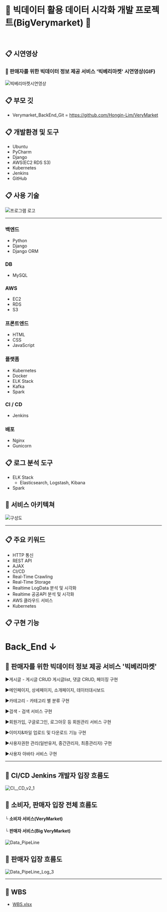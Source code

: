 # :watermelon: 빅데이터 활용 데이터 시각화 개발 프로젝트(BigVerymarket) :watermelon:
<br>

## :clipboard: 시연영상

### :link: 판매자를 위한 빅데이터 정보 제공 서비스 '빅베리마켓' 시연영상(GIF)
![빅베리마켓시연영상](https://user-images.githubusercontent.com/96184680/173600921-9ba14f6c-890e-4007-bf39-f83649be8bd8.gif)

## :clipboard: 부모 깃
* Verymarket_BackEnd_Git =  https://github.com/Hongin-Lim/VeryMarket

## :clipboard: 개발환경 및 도구
* Ubuntu
* PyCharm
* Django
* AWS(EC2 RDS S3)
* Kubernetes
* Jenkins
* GitHub

## :clipboard: 사용 기술
![프로그램 로고](https://user-images.githubusercontent.com/97941148/172524936-14e8577f-ce69-46b7-abfd-834afb5aca57.png)
* * * 
### 백엔드
* Python
* Django
* Django ORM

### DB
* MySQL

### AWS
* EC2
* RDS
* S3

### 프론트엔드
* HTML
* CSS
* JavaScript

### 플랫폼
* Kubernetes
* Docker
* ELK Stack
* Kafka
* Spark

### CI / CD
* Jenkins

### 배포
* Nginx
* Gunicorn

## :clipboard: 로그 분석 도구
* ELK Stack
  * Elasticsearch, Logstash, Kibana
* Spark

## :link: 서비스 아키텍쳐
![구성도](https://user-images.githubusercontent.com/97941148/172517980-6d8aafb9-a214-4594-9170-fb07090db1d7.png)
* * * 

## :clipboard: 주요 키워드
* HTTP 통신
* REST API
* AJAX
* CI/CD
* Real-Time Crawling
* Real-Time Storage
* Realtime LogData 분석 및 시각화
* Realtime 공공API 분석 및 시각화
* AWS 클라우드 서비스
* Kubernetes

## :clipboard: 구현 기능
# Back_End ↓

## :link: 판매자를 위한 빅데이터 정보 제공 서비스 '빅베리마켓'

▶게시글 - 게시글 CRUD 게시글list, 댓글 CRUD, 페이징 구현

▶메인페이지, 상세페이지, 소개페이지, 데이터대시보드

▶카테고리 - 카테고리 별 분류 구현

▶검색 - 검색 서비스 구현

▶회원가입, 구글로그인, 로그아웃 등 회원관리 서비스 구현

▶이미지&파일 업로드 및 다운로드 기능 구현

▶사용자권한 관리(일반유저, 중간관리자, 최종관리자) 구현

▶사용자 아바타 서비스 구현
* * * 

## :link: CI/CD Jenkins 개발자 입장 흐름도
![CI__CD_v2_1](https://user-images.githubusercontent.com/96184680/173300690-e17e9f76-8695-4a82-b183-057e16170f83.png)

## :link: 소비자, 판매자 입장 전체 흐름도
#### └ 소비자 서비스(VeryMarket)
#### └ 판매자 서비스(Big VeryMarket)
![Data_PipeLine](https://user-images.githubusercontent.com/96184680/173300693-c8b17182-ad15-4569-820b-5899cf92a0ac.png)

## :link: 판매자 입장 흐름도
![Data_PipeLine_Log_3](https://user-images.githubusercontent.com/96184680/173300703-480b7aea-e3b3-4d59-a159-a3d9854fae9a.png)

* * * 
## :link: WBS
* [WBS.xlsx](https://docs.google.com/viewer?url=https://github.com/Hongin-Lim/Bigdata_Project/blob/main/files/WBS(0603).xlsx?raw=True)

